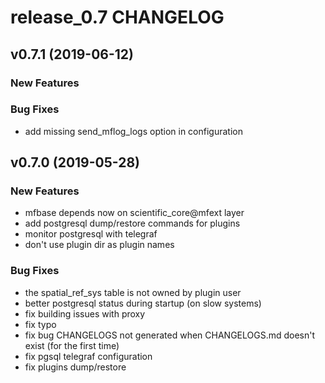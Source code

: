 # release_0.7 CHANGELOG



## v0.7.1 (2019-06-12)

### New Features


### Bug Fixes
- add missing send_mflog_logs option in configuration





## v0.7.0 (2019-05-28)

### New Features
- mfbase depends now on scientific_core@mfext layer
- add postgresql dump/restore commands for plugins
- monitor postgresql with telegraf
- don't use plugin dir as plugin names


### Bug Fixes
- the spatial_ref_sys table is not owned by plugin user
- better postgresql status during startup (on slow systems)
- fix building issues with proxy
- fix typo
- fix bug CHANGELOGS not generated when CHANGELOGS.md doesn't exist (for the first time)
- fix pgsql telegraf configuration
- fix plugins dump/restore





